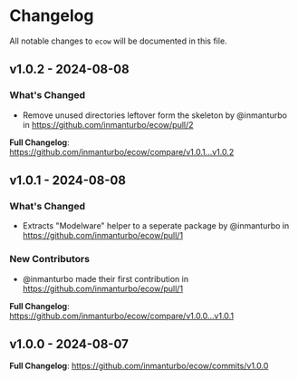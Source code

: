 # Changelog

All notable changes to `ecow` will be documented in this file.

## v1.0.2 - 2024-08-08

### What's Changed

* Remove unused directories leftover form the skeleton by @inmanturbo in https://github.com/inmanturbo/ecow/pull/2

**Full Changelog**: https://github.com/inmanturbo/ecow/compare/v1.0.1...v1.0.2

## v1.0.1 - 2024-08-08

### What's Changed

* Extracts "Modelware" helper to a seperate package by @inmanturbo in https://github.com/inmanturbo/ecow/pull/1

### New Contributors

* @inmanturbo made their first contribution in https://github.com/inmanturbo/ecow/pull/1

**Full Changelog**: https://github.com/inmanturbo/ecow/compare/v1.0.0...v1.0.1

## v1.0.0 - 2024-08-07

**Full Changelog**: https://github.com/inmanturbo/ecow/commits/v1.0.0
